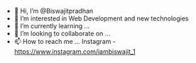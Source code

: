 - 👋 Hi, I’m @Biswajitpradhan
- 👀 I’m interested in Web Development and new technologies
- 🌱 I’m currently learning ...
- 💞️ I’m looking to collaborate on ...
- 📫 How to reach me ...
        Instagram - https://www.instagram.com/iambiswajit_1

<!---
Biswajitpradhan/Biswajitpradhan is a ✨ special ✨ repository because its `README.md` (this file) appears on your GitHub profile.
You can click the Preview link to take a look at your changes.
--->

